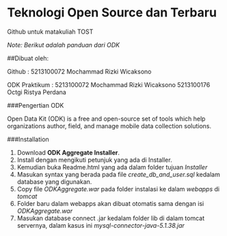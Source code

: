 # Teknologi Open Source dan Terbaru
Github untuk matakuliah TOST

*Note: Berikut adalah panduan dari ODK*

##Dibuat oleh:

Github        :   5213100072   Mochammad Rizki Wicaksono

ODK Praktikum :   5213100072   Mochammad Rizki Wicaksono
                  5213100176   Octgi Ristya Perdana

###Pengertian ODK

Open Data Kit (ODK) is a free and open-source set of tools which help organizations author, field, and manage mobile data collection solutions. 

###Installation

1. Download **ODK Aggregate Installer**.
2. Install dengan mengikuti petunjuk yang ada di Installer.
3. Kemudian buka Readme.html yang ada dalam folder tujuan *Installer*
4. Masukan syntax yang berada pada file *create_db_and_user.sql* kedalam database yang digunakan.
5. Copy file *ODKAggregate.war* pada folder instalasi ke dalam *webapps* di *tomcat*
6. Folder baru dalam webapps akan dibuat otomatis sama dengan isi *ODKAggregate.war*
7. Masukan database connect .jar kedalam folder lib di dalam tomcat servernya, dalam kasus ini *mysql-connector-java-5.1.38.jar*